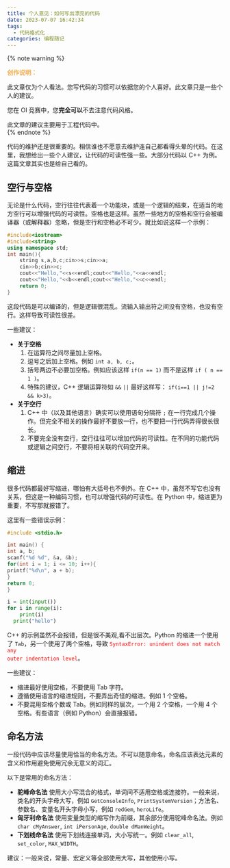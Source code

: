 ```yaml
---
title: 个人意见：如何写出漂亮的代码
date: 2023-07-07 16:42:34
tags: 
  - 代码格式化
categories: 编程随记
---
```


{% note warning %}
<p style="color:#f0ad4e;font-weight:800;margin-bottom:0px;">创作说明：</p>
<p style="margin-bottom:0px;">此文章仅为个人看法。您写代码的习惯可以依据您的个人喜好。此文章只是一些个人的建议。</p>
<p style="margin-bottom:0px;">您在 OI 竞赛中，您<strong>完全可以</strong>不去注意代码风格。</p>
<p style="margin-bottom:0px;">此文章的建议主要用于工程代码中。</p>
{% endnote %}

代码的维护还是很重要的。相信谁也不愿意去维护连自己都看得头晕的代码。在这里，我想给出一些个人建议，让代码的可读性强一些。大部分代码以 C++ 为例。这篇文章其实也是给自己看的。

<!--more-->

## <!--一、-->空行与空格
无论是什么代码，空行往往代表着一个功能块，或是一个逻辑的结束，在适当的地方空行可以增强代码的可读性。空格也是这样。虽然一些地方的空格和空行会被编译器（或解释器）忽略，但是空行和空格必不可少。就比如说这样一个示例：
```cpp
#include<iostream>
#include<string>
using namespace std;
int main(){
    string s,a,b,c;cin>>s;cin>>a;
    cin>>b;cin>>c;
    cout<<"Hello,"<<s<<endl;cout<<"Hello,"<<a<<endl;
    cout<<"Hello,"<<b<<endl;cout<<"Hello,"<<c<<endl;
    return 0;
}
```
这段代码是可以编译的，但是逻辑很混乱。流输入输出符之间没有空格，也没有空行。这样导致可读性很差。

一些建议：
- **关于空格**
  1. 在运算符之间尽量加上空格。
  2. 逗号之后加上空格。例如 `int a, b, c;`。
  3. 括号两边不必要加空格。例如应该这样 `if(n == 1)` 而不是这样 `if ( n == 1 )`。
  4. 特殊的建议，C++ 逻辑运算符如 `&&` `||` 最好这样写： `if(i==1 || j!=2 && k>3)`。
- **关于空行**
  1. C++ 中（以及其他语言）确实可以使用语句分隔符 `;` 在一行完成几个操作。但完全不相关的操作最好不要放一行，也不要把一行代码弄得很长很长。
  2. 不要完全没有空行，空行往往可以增加代码的可读性。在不同的功能代码或逻辑之间空行，不要将相关联的代码空开来。

## <!--二、-->缩进
很多代码都最好写缩进，哪怕有大括号也不例外。在 C++ 中，虽然不写它也没有关系，但这是一种编码习惯，也可以增强代码的可读性。在 Python 中，缩进更为重要，不写那就报错了。

这里有一些错误示例：
```cpp
#include <stdio.h>

int main() {
int a, b;
scanf("%d %d", &a, &b);
for(int i = 1; i <= 10; i++){
printf("%d\n", a + b);
}
return 0;
}
```

```python
i = int(input())
for i in range(i):
	print(i)
  print("hello")
```

C++ 的示例虽然不会报错，但是很不美观,看不出层次。Python 的缩进一个使用了 `Tab`，另一个使用了两个空格，导致 <code style="color:#fa0000">SyntaxError: unindent does not match any outer indentation level</code>。

一些建议：
- 缩进最好使用空格，不要使用 Tab 字符。
- 遵循使用语言的缩进规则，不要弄出奇怪的缩进。例如 1 个空格。
- 不要混用空格个数或 Tab。例如同样的层次，一个用 2 个空格，一个用 4 个空格。有些语言（例如 Python）会直接报错。

## <!--三、-->命名方法
一段代码中应该尽量使用恰当的命名方法。不可以随意命名，命名应该表达元素的含义和作用避免使用冗余无意义的词汇。

以下是常用的命名方法：
- **驼峰命名法** 使用大小写混合的格式，单词间不适用空格或连接符。一般来说，类名的开头字母大写，例如 `GetConsoleInfo`, `PrintSystemVersion`；方法名、参数名、变量名开头字母小写，例如 `redGem`, `heroLife`。
- **匈牙利命名法** 使用变量类型的缩写作为前缀，其余部分使用驼峰命名法。例如 `char cMyAnswer`, `int iPersonAge`, `double dManWeight`。
- **下划线命名法** 使用下划线连接单词，大小写统一。例如 `clear_all`, `set_color`, `MAX_WIDTH`。

建议：一般来说，常量、宏定义等全部使用大写，其他使用小写。

